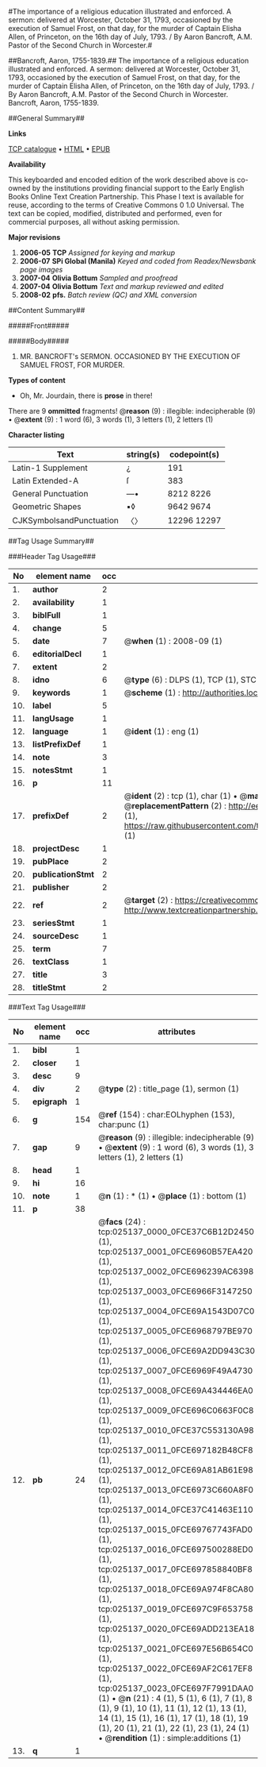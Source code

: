 #The importance of a religious education illustrated and enforced. A sermon: delivered at Worcester, October 31, 1793, occasioned by the execution of Samuel Frost, on that day, for the murder of Captain Elisha Allen, of Princeton, on the 16th day of July, 1793. / By Aaron Bancroft, A.M. Pastor of the Second Church in Worcester.#

##Bancroft, Aaron, 1755-1839.##
The importance of a religious education illustrated and enforced. A sermon: delivered at Worcester, October 31, 1793, occasioned by the execution of Samuel Frost, on that day, for the murder of Captain Elisha Allen, of Princeton, on the 16th day of July, 1793. / By Aaron Bancroft, A.M. Pastor of the Second Church in Worcester.
Bancroft, Aaron, 1755-1839.

##General Summary##

**Links**

[TCP catalogue](http://www.ota.ox.ac.uk/tcp/)  • 
[HTML](http://tei.it.ox.ac.uk/tcp/Texts-HTML/free/N19/N19301.html)  • 
[EPUB](http://tei.it.ox.ac.uk/tcp/Texts-EPUB/free/N19/N19301.epub)

**Availability**

This keyboarded and encoded edition of the
	       work described above is co-owned by the institutions
	       providing financial support to the Early English Books
	       Online Text Creation Partnership. This Phase I text is
	       available for reuse, according to the terms of Creative
	       Commons 0 1.0 Universal. The text can be copied,
	       modified, distributed and performed, even for
	       commercial purposes, all without asking permission.

**Major revisions**

1. __2006-05__ __TCP__ *Assigned for keying and markup*
1. __2006-07__ __SPi Global (Manila)__ *Keyed and coded from Readex/Newsbank page images*
1. __2007-04__ __Olivia Bottum__ *Sampled and proofread*
1. __2007-04__ __Olivia Bottum__ *Text and markup reviewed and edited*
1. __2008-02__ __pfs.__ *Batch review (QC) and XML conversion*

##Content Summary##

#####Front#####

#####Body#####

1. MR. BANCROFT's SERMON. OCCASIONED BY THE EXECUTION OF SAMUEL FROST, FOR MURDER.

**Types of content**

  * Oh, Mr. Jourdain, there is **prose** in there!

There are 9 **ommitted** fragments! 
 @__reason__ (9) : illegible: indecipherable (9)  •  @__extent__ (9) : 1 word (6), 3 words (1), 3 letters (1), 2 letters (1)

**Character listing**


|Text|string(s)|codepoint(s)|
|---|---|---|
|Latin-1 Supplement|¿|191|
|Latin Extended-A|ſ|383|
|General Punctuation|—•|8212 8226|
|Geometric Shapes|▪◊|9642 9674|
|CJKSymbolsandPunctuation|〈〉|12296 12297|

##Tag Usage Summary##

###Header Tag Usage###

|No|element name|occ|attributes|
|---|---|---|---|
|1.|__author__|2||
|2.|__availability__|1||
|3.|__biblFull__|1||
|4.|__change__|5||
|5.|__date__|7| @__when__ (1) : 2008-09 (1)|
|6.|__editorialDecl__|1||
|7.|__extent__|2||
|8.|__idno__|6| @__type__ (6) : DLPS (1), TCP (1), STC (1), NOTIS (1), IMAGE-SET (1), EVANS-CITATION (1)|
|9.|__keywords__|1| @__scheme__ (1) : http://authorities.loc.gov/ (1)|
|10.|__label__|5||
|11.|__langUsage__|1||
|12.|__language__|1| @__ident__ (1) : eng (1)|
|13.|__listPrefixDef__|1||
|14.|__note__|3||
|15.|__notesStmt__|1||
|16.|__p__|11||
|17.|__prefixDef__|2| @__ident__ (2) : tcp (1), char (1)  •  @__matchPattern__ (2) : ([0-9\-]+):([0-9IVX]+) (1), (.+) (1)  •  @__replacementPattern__ (2) : http://eebo.chadwyck.com/downloadtiff?vid=$1&page=$2 (1), https://raw.githubusercontent.com/textcreationpartnership/Texts/master/tcpchars.xml#$1 (1)|
|18.|__projectDesc__|1||
|19.|__pubPlace__|2||
|20.|__publicationStmt__|2||
|21.|__publisher__|2||
|22.|__ref__|2| @__target__ (2) : https://creativecommons.org/publicdomain/zero/1.0/ (1), http://www.textcreationpartnership.org/docs/. (1)|
|23.|__seriesStmt__|1||
|24.|__sourceDesc__|1||
|25.|__term__|7||
|26.|__textClass__|1||
|27.|__title__|3||
|28.|__titleStmt__|2||


###Text Tag Usage###

|No|element name|occ|attributes|
|---|---|---|---|
|1.|__bibl__|1||
|2.|__closer__|1||
|3.|__desc__|9||
|4.|__div__|2| @__type__ (2) : title_page (1), sermon (1)|
|5.|__epigraph__|1||
|6.|__g__|154| @__ref__ (154) : char:EOLhyphen (153), char:punc (1)|
|7.|__gap__|9| @__reason__ (9) : illegible: indecipherable (9)  •  @__extent__ (9) : 1 word (6), 3 words (1), 3 letters (1), 2 letters (1)|
|8.|__head__|1||
|9.|__hi__|16||
|10.|__note__|1| @__n__ (1) : * (1)  •  @__place__ (1) : bottom (1)|
|11.|__p__|38||
|12.|__pb__|24| @__facs__ (24) : tcp:025137_0000_0FCE37C6B12D2450 (1), tcp:025137_0001_0FCE6960B57EA420 (1), tcp:025137_0002_0FCE696239AC6398 (1), tcp:025137_0003_0FCE6966F3147250 (1), tcp:025137_0004_0FCE69A1543D07C0 (1), tcp:025137_0005_0FCE6968797BE970 (1), tcp:025137_0006_0FCE69A2DD943C30 (1), tcp:025137_0007_0FCE6969F49A4730 (1), tcp:025137_0008_0FCE69A434446EA0 (1), tcp:025137_0009_0FCE696C0663F0C8 (1), tcp:025137_0010_0FCE37C553130A98 (1), tcp:025137_0011_0FCE697182B48CF8 (1), tcp:025137_0012_0FCE69A81AB61E98 (1), tcp:025137_0013_0FCE6973C660A8F0 (1), tcp:025137_0014_0FCE37C41463E110 (1), tcp:025137_0015_0FCE69767743FAD0 (1), tcp:025137_0016_0FCE697500288ED0 (1), tcp:025137_0017_0FCE697858840BF8 (1), tcp:025137_0018_0FCE69A974F8CA80 (1), tcp:025137_0019_0FCE697C9F653758 (1), tcp:025137_0020_0FCE69ADD213EA18 (1), tcp:025137_0021_0FCE697E56B654C0 (1), tcp:025137_0022_0FCE69AF2C617EF8 (1), tcp:025137_0023_0FCE697F7991DAA0 (1)  •  @__n__ (21) : 4 (1), 5 (1), 6 (1), 7 (1), 8 (1), 9 (1), 10 (1), 11 (1), 12 (1), 13 (1), 14 (1), 15 (1), 16 (1), 17 (1), 18 (1), 19 (1), 20 (1), 21 (1), 22 (1), 23 (1), 24 (1)  •  @__rendition__ (1) : simple:additions (1)|
|13.|__q__|1||
